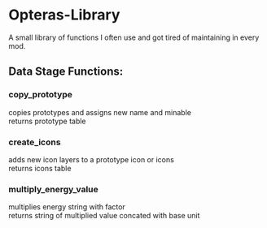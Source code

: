 # Opteras-Library
A small library of functions I often use and got tired of maintaining in every mod.

## Data Stage Functions:
### copy_prototype
copies prototypes and assigns new name and minable  
returns prototype table  

### create_icons
adds new icon layers to a prototype icon or icons  
returns icons table  

### multiply_energy_value
multiplies energy string with factor  
returns string of multiplied value concated with base unit  
